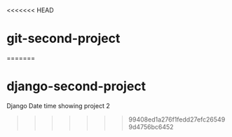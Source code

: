 <<<<<<< HEAD
# git-second-project
=======
# django-second-project
Django Date time showing project 2
>>>>>>> 99408ed1a276f1fedd27efc265499d4756bc6452

